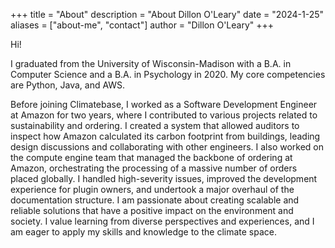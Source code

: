 +++
title = "About"
description = "About Dillon O'Leary"
date = "2024-1-25"
aliases = ["about-me", "contact"]
author = "Dillon O'Leary"
+++

Hi!

I graduated from the University of Wisconsin-Madison with a B.A. in Computer Science and a B.A. in Psychology in 2020. My core competencies are Python, Java, and AWS.

Before joining Climatebase, I worked as a Software Development Engineer at Amazon for two years, where I contributed to various projects related to sustainability and ordering. I created a system that allowed auditors to inspect how Amazon calculated its carbon footprint from buildings, leading design discussions and collaborating with other engineers. I also worked on the compute engine team that managed the backbone of ordering at Amazon, orchestrating the processing of a massive number of orders placed globally. I handled high-severity issues, improved the development experience for plugin owners, and undertook a major overhaul of the documentation structure. I am passionate about creating scalable and reliable solutions that have a positive impact on the environment and society. I value learning from diverse perspectives and experiences, and I am eager to apply my skills and knowledge to the climate space.
